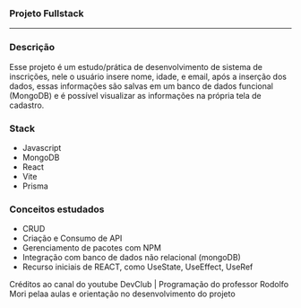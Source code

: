 ### Projeto Fullstack ###
<hr>

<h3>Descrição</h3>
<p>Esse projeto é um estudo/prática de desenvolvimento de sistema de inscrições, nele o usuário insere nome, idade, e email, após a inserção dos dados, essas informações são salvas em um banco de dados funcional (MongoDB) e é possível visualizar as informações na própria tela de cadastro.</p>

<h3>Stack</h3>
<ul>
  <li>Javascript</li>
  <li>MongoDB</li>
  <li>React</li>
  <li>Vite</li>
  <li>Prisma</li>
</ul>

<h3>Conceitos estudados</h3>
<ul>
  <li>CRUD</li>
  <li>Criação e Consumo de API</li>
  <li>Gerenciamento de pacotes com NPM</li>
  <li>Integração com banco de dados não relacional (mongoDB)</li>
  <li>Recurso iniciais de REACT, como UseState, UseEffect, UseRef</li>
</ul>

<p>Créditos ao canal do youtube <span>DevClub | Programação</span> do professor Rodolfo Mori pelaa aulas e orientação no desenvolvimento do projeto</p>
